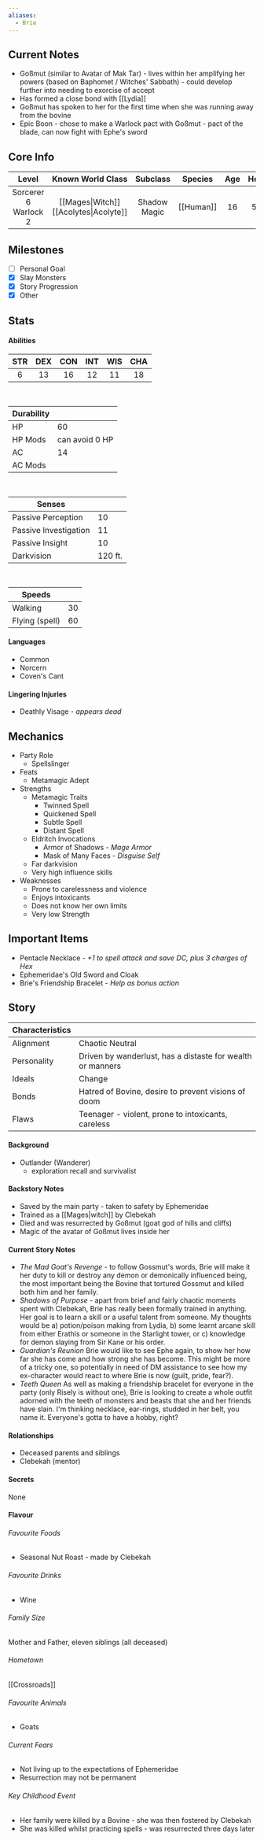```yaml
---
aliases:
  - Brie
---
```

## Current Notes
- Goßmut (similar to Avatar of Mak Tar) - lives within her amplifying her powers (based on Baphomet / Witches' Sabbath) - could develop further into needing to exorcise of accept
- Has formed a close bond with [[Lydia]]
- Goßmut has spoken to her for the first time when she was running away from the bovine
- Epic Boon - chose to make a Warlock pact with Goßmut - pact of the blade, can now fight with Ephe's sword
## Core Info
|          Level          |             Known World Class             |   Subclass   |  Species  | Age | Height | Build |
| :---------------------: | :---------------------------------------: | :----------: | :-------: | :-: | :----: | :---: |
| Sorcerer 6<br>Warlock 2 | [[Mages\|Witch]]<br>[[Acolytes\|Acolyte]] | Shadow Magic | [[Human]] | 16  | 5' 2"  | Thin  |
## Milestones
- [ ] Personal Goal
- [x] Slay Monsters
- [x] Story Progression
- [x] Other
## Stats
#### Abilities
| STR | DEX | CON | INT | WIS | CHA |
|:---:|:---:|:---:|:---:|:---:|:---:|
| 6 | 13 | 16 | 12 | 11 | 18 |

<br>

| Durability |                |
| ---------- | -------------- |
| HP         | 60             |
| HP Mods    | can avoid 0 HP |
| AC         | 14             |
| AC Mods    |                |

<br>

| Senses | |
|---|---|
| Passive Perception | 10 |
| Passive Investigation | 11 |
| Passive Insight | 10 |
| Darkvision | 120 ft. |

<br>

| Speeds | |
|---|---|
| Walking | 30 |
| Flying (spell) | 60 |
#### Languages
- Common
- Norcern
- Coven's Cant
#### Lingering Injuries
- Deathly Visage - *appears dead*
## Mechanics
- Party Role
	- Spellslinger
- Feats
	- Metamagic Adept
- Strengths
	- Metamagic Traits
		- Twinned Spell
		- Quickened Spell
		- Subtle Spell
		- Distant Spell
	- Eldritch Invocations
		- Armor of Shadows - *Mage Armor*
		- Mask of Many Faces - *Disguise Self*
	- Far darkvision
	- Very high influence skills
- Weaknesses
	- Prone to carelessness and violence
	- Enjoys intoxicants
	- Does not know her own limits
	- Very low Strength
## Important Items
- Pentacle Necklace - *+1 to spell attack and save DC, plus 3 charges of Hex*
- Ephemeridae's Old Sword and Cloak
- Brie's Friendship Bracelet - *Help as bonus action*
## Story
| Characteristics | |
|---|---|
| Alignment | Chaotic Neutral |
| Personality | Driven by wanderlust, has a distaste for wealth or manners |
| Ideals | Change |
| Bonds | Hatred of Bovine, desire to prevent visions of doom |
| Flaws | Teenager - violent, prone to intoxicants, careless |
#### Background
- Outlander (Wanderer)
	- exploration recall and survivalist
#### Backstory Notes
- Saved by the main party - taken to safety by Ephemeridae
- Trained as a [[Mages|witch]] by Clebekah
- Died and was resurrected by Goßmut (goat god of hills and cliffs)
- Magic of the avatar of Goßmut lives inside her
#### Current Story Notes
- _The Mad Goat's Revenge_ - to follow Gossmut's words, Brie will make it her duty to kill or destroy any demon or demonically influenced being, the most important being the Bovine that tortured Gossmut and killed both him and her family. 
- _Shadows of Purpose_ - apart from brief and fairly chaotic moments spent with Clebekah, Brie has really been formally trained in anything. Her goal is to learn a skill or a useful talent from someone. My thoughts would be a) potion/poison making from Lydia, b) some learnt arcane skill from either Erathis or someone in the Starlight tower, or c) knowledge for demon slaying from Sir Kane or his order. 
- _Guardian's Reunion_ Brie would like to see Ephe again, to show her how far she has come and how strong she has become. This might be more of a tricky one, so potentially in need of DM assistance to see how my ex-character would react to where Brie is now (guilt, pride, fear?). 
- _Teeth Queen_ As well as making a friendship bracelet for everyone in the party (only Risely is without one), Brie is looking to create a whole outfit adorned with the teeth of monsters and beasts that she and her friends have slain. I'm thinking necklace, ear-rings, studded in her belt, you name it. Everyone's gotta to have a hobby, right?
#### Relationships
- Deceased parents and siblings
- Clebekah (mentor)
#### Secrets
None
#### Flavour
###### Favourite Foods
- Seasonal Nut Roast - made by Clebekah
###### Favourite Drinks
- Wine
###### Family Size
Mother and Father, eleven siblings (all deceased)
###### Hometown
[[Crossroads]]
###### Favourite Animals
- Goats
###### Current Fears
- Not living up to the expectations of Ephemeridae
- Resurrection may not be permanent
###### Key Childhood Event
- Her family were killed by a Bovine - she was then fostered by Clebekah
- She was killed whilst practicing spells - was resurrected three days later
